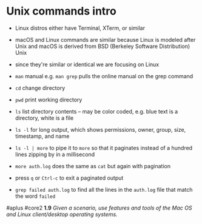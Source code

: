 # Unix commands intro

- Linux distros either have Terminal, XTerm, or similar
- macOS and Linux commands are similar because Linux is modeled after Unix and macOS is derived from BSD (Berkeley Software Distribution) Unix
- since they're similar or identical we are focusing on Linux 

- `man` manual e.g. `man grep` pulls the online manual on the grep command

- `cd` change directory
- `pwd` print working directory

- `ls` list directory contents – may be color coded, e.g. blue text is a directory, white is a file
- `ls -l` for long output, which shows permissions, owner, group, size, timestamp, and name

- `ls -l | more` to pipe it to `more` so that it paginates instead of a hundred lines zipping by in a millisecond
- `more auth.log` does the same as `cat` but again with pagination
- press `q` or `Ctrl-c` to exit a paginated output

- `grep failed auth.log` to find all the lines in the `auth.log` file that match the word `failed`

#aplus #core2 **1.9** *Given a scenario, use features and tools of the Mac OS and Linux client/desktop operating systems.* 
